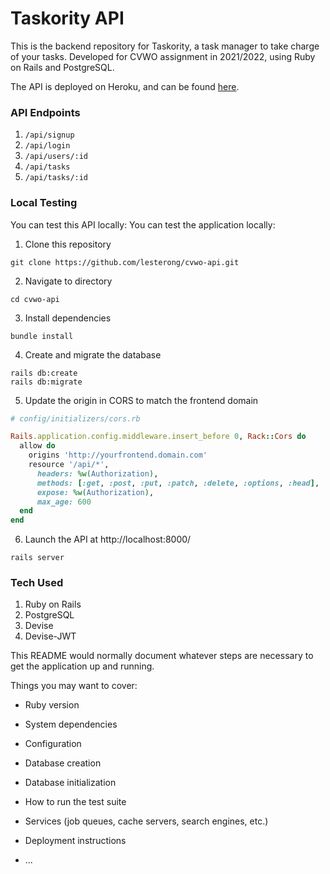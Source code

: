 # Taskority API
This is the backend repository for Taskority, a task manager to take charge of your tasks. Developed for CVWO assignment in 2021/2022, using Ruby on Rails and PostgreSQL.

The API is deployed on Heroku, and can be found [here](https://taskority-api.herokuapp.com/).

### API Endpoints
1. `/api/signup`
2. `/api/login`
3. `/api/users/:id`
4. `/api/tasks`
5. `/api/tasks/:id`

### Local Testing
You can test this API locally:
You can test the application locally:
1. Clone this repository
```
git clone https://github.com/lesterong/cvwo-api.git
```
2. Navigate to directory
```
cd cvwo-api
```
3. Install dependencies
```
bundle install
```
4. Create and migrate the database
```
rails db:create
rails db:migrate
```
5. Update the origin in CORS to match the frontend domain
```ruby
# config/initializers/cors.rb

Rails.application.config.middleware.insert_before 0, Rack::Cors do
  allow do
    origins 'http://yourfrontend.domain.com'
    resource '/api/*',
      headers: %w(Authorization),
      methods: [:get, :post, :put, :patch, :delete, :options, :head],
      expose: %w(Authorization),
      max_age: 600
  end
end
```
6. Launch the API at http://localhost:8000/
```
rails server
```

### Tech Used
1. Ruby on Rails
2. PostgreSQL
3. Devise
4. Devise-JWT

This README would normally document whatever steps are necessary to get the
application up and running.

Things you may want to cover:

* Ruby version

* System dependencies

* Configuration

* Database creation

* Database initialization

* How to run the test suite

* Services (job queues, cache servers, search engines, etc.)

* Deployment instructions

* ...
